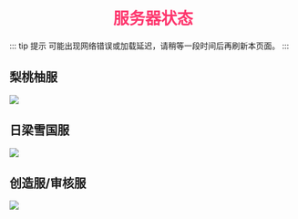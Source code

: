 # <div align="center"><font color=#FD366D>服务器状态</font></div>

::: tip 提示
可能出现网络错误或加载延迟，请稍等一段时间后再刷新本页面。
:::

## 梨桃柚服
<div class="img"><img src="https://motdbe.blackbe.xyz/status_img?host=mckfs.com:12492"></div>

## 日梁雪国服
<div class="img"><img src="https://motdbe.blackbe.xyz/status_img?host=mckfs.com:12494"></div>

## 创造服/审核服
<div class="img"><img src="https://motdbe.blackbe.xyz/status_img?host=mckfs.com:12500"></div>